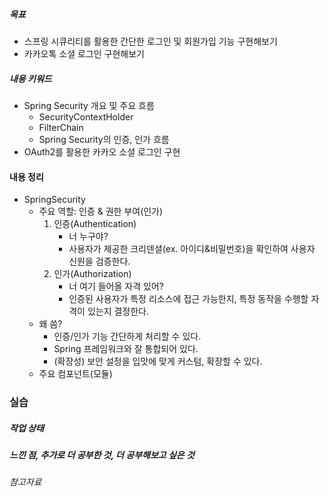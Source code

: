 ##### 목표
* 스프링 시큐리티를 활용한 간단한 로그인 및 회원가입 기능 구현해보기
* 카카오톡 소셜 로그인 구현해보기

##### 내용 키워드
* Spring Security 개요 및 주요 흐름
	* SecurityContextHolder
	* FilterChain
	* Spring Security의 인증, 인가 흐름
* OAuth2를 활용한 카카오 소셜 로그인 구현

#### 내용 정리
* SpringSecurity
	* 주요 역할: 인증 & 권한 부여(인가)
		1. 인증(Authentication)
			* 너 누구야?
			* 사용자가 제공한 크리덴셜(ex. 아이디&비밀번호)을 확인하여 사용자 신원을 검증한다.
		2. 인가(Authorization)
			* 너 여기 들어올 자격 있어?
			* 인증된 사용자가 특정 리소스에 접근 가능한지, 특정 동작을 수행할 자격이 있는지 결정한다.
	* 왜 씀?
		* 인증/인가 기능 간단하게 처리할 수 있다.
		* Spring 프레임워크와 잘 통합되어 있다.
		* (확장성) 보안 설정을 입맛에 맞게 커스텀, 확장할 수 있다.
	* 주요 컴포넌트(모듈)

### 실습


##### 작업 상태



##### 느낀 점, 추가로 더 공부한 것, 더 공부해보고 싶은 것





###### 참고자료
